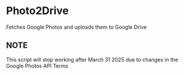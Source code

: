 # Photo2Drive
Fetches Google Photos and uploads them to Google Drive


## NOTE
This script will stop working after March 31 2025 due to changes in the Google Photos API Terms
